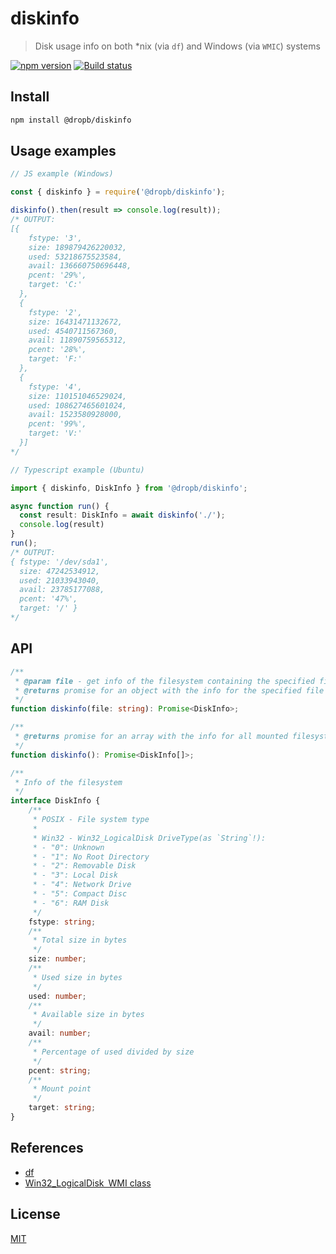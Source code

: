 # diskinfo

>Disk usage info on both *nix (via `df`) and Windows (via `WMIC`) systems

[![npm version][npm-image]][npm-url]
[![Build status][appveyor-image]][appveyor-url]

## Install

```sh
npm install @dropb/diskinfo
```

## Usage examples

```js
// JS example (Windows)

const { diskinfo } = require('@dropb/diskinfo');

diskinfo().then(result => console.log(result));
/* OUTPUT:
[{
    fstype: '3',
    size: 189879426220032,
    used: 53218675523584,
    avail: 136660750696448,
    pcent: '29%',
    target: 'C:'
  },
  {
    fstype: '2',
    size: 16431471132672,
    used: 4540711567360,
    avail: 11890759565312,
    pcent: '28%',
    target: 'F:'
  },
  {
    fstype: '4',
    size: 110151046529024,
    used: 108627465601024,
    avail: 1523580928000,
    pcent: '99%',
    target: 'V:'
  }]
*/
```

```ts
// Typescript example (Ubuntu)

import { diskinfo, DiskInfo } from '@dropb/diskinfo';

async function run() {
  const result: DiskInfo = await diskinfo('./');
  console.log(result)
}
run();
/* OUTPUT:
{ fstype: '/dev/sda1',
  size: 47242534912,
  used: 21033943040,
  avail: 23785177088,
  pcent: '47%',
  target: '/' }
*/

```

## API

```ts
/**
 * @param file - get info of the filesystem containing the specified file or directory
 * @returns promise for an object with the info for the specified file or directory
 */
function diskinfo(file: string): Promise<DiskInfo>;

/**
 * @returns promise for an array with the info for all mounted filesystem
 */
function diskinfo(): Promise<DiskInfo[]>;

/**
 * Info of the filesystem
 */
interface DiskInfo {
    /**
     * POSIX - File system type
     *
     * Win32 - Win32_LogicalDisk DriveType(as `String`!):
     * - "0": Unknown
     * - "1": No Root Directory
     * - "2": Removable Disk
     * - "3": Local Disk
     * - "4": Network Drive
     * - "5": Compact Disc
     * - "6": RAM Disk
     */
    fstype: string;
    /**
     * Total size in bytes
     */
    size: number;
    /**
     * Used size in bytes
     */
    used: number;
    /**
     * Available size in bytes
     */
    avail: number;
    /**
     * Percentage of used divided by size
     */
    pcent: string;
    /**
     * Mount point
     */
    target: string;
}
```

## References

* [df](https://www.gnu.org/software/coreutils/manual/html_node/df-invocation.html)
* [Win32_LogicalDisk WMI class](https://msdn.microsoft.com/en-us/library/windows/desktop/aa394173(v=vs.85).aspx)

## License

[MIT](LICENSE)

[npm-image]: https://img.shields.io/npm/v/@dropb/diskinfo.svg
[npm-url]: https://www.npmjs.com/package/@dropb/diskinfo
[appveyor-image]:https://ci.appveyor.com/api/projects/status/github/kukhariev/diskinfo
[appveyor-url]: https://ci.appveyor.com/project/kukhariev/diskinfo
